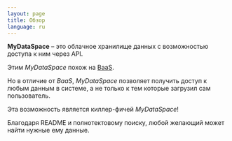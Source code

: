 ```yaml
---
layout: page
title: Обзор
language: ru
---
```

**MyDataSpace** – это облачное хранилище данных с возможностью доступа к ним через API.

Этим *MyDataSpace* похож на [BaaS](http://ru.bmstu.wiki/BaaS_(Backend-as-a-Service)).

Но в отличие от *BaaS*, *MyDataSpace* позволяет получить доступ к любым данным в системе, а не только к тем
которые загрузил сам пользователь.

Эта возможность является киллер-фичей *MyDataSpace*!

Благодаря README и полнотектовому поиску, любой желающий может найти нужные ему данные.